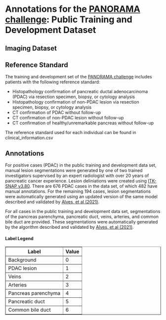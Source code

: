 <h1>Annotations for the <a href="https://panorama.grand-challenge.org">PANORAMA challenge</a>: Public Training and Development Dataset</h1>

<h2>Imaging Dataset </h2>

<h2>Reference Standard</h2>
<p>The training and development set of the <a href="https://panorama.grand-challenge.org">PANORAMA challenge</a> includes patients with the following reference standard:</p>
<ul>
  <li>Histopathology confirmation of pancreatic ductal adenocarcinoma (PDAC) via resection specimen, biopsy, or cytology analysis</li>
  <li>Histopathology confirmation of non-PDAC lesion via resection specimen, biopsy, or cytology analysis</li>
  <li>CT confirmation of PDAC without follow-up</li>
  <li>CT confirmation of non-PDAC lesion without follow-up</li>
  <li>CT confirmation of healthy/unremarkable pancreas without follow-up</li>
</ul>
<p>The reference standard used for each individual can be found in clinical_information.csv</p>

<h2>Annotations</h2>
<p>For positive cases (PDAC) in the public training and development data set, manual lesion segmentations were generated by one of two trained investigators supervised by an expert radiologist with over 20 years of pancreatic cancer experience. Lesion deliniations were created using <a href="http://www.itksnap.org/pmwiki/pmwiki.php">ITK-SNAP v3.80</a>. There are 676 PDAC cases in the data set, of which 482 have manual annotations. For the remaining 194 cases, lesion segmentations were automatically generated using an updated version of the same model described and validated by <a href="https://pubmed.ncbi.nlm.nih.gov/35053538/">Alves, et al (2021)</a>. </p>
<p>For all cases in the public training and development data set, segmentations of the pancreas parenchyma, pancreatic duct, veins, arteries, and common bile duct are provided. These segmentations were automatically generated by the algorithm described and validated by <a href="https://pubmed.ncbi.nlm.nih.gov/35053538/">Alves, et al (2021)</a>.</p>

<h4>Label Legend</h4>
<table border="1">
    <tr>
        <th>Label</th>
        <th>Value</th>
    </tr>
    <tr>
        <td>Background</td>
        <td>0</td>
    </tr>
    <tr>
        <td>PDAC lesion</td>
        <td>1</td>
    </tr>
    <tr>
        <td>Veins</td>
        <td>2</td>
    </tr>
    <tr>
        <td>Arteries</td>
        <td>3</td>
    </tr>
    <tr>
        <td>Pancreas parenchyma</td>
        <td>4</td>
    </tr>
    <tr>
        <td>Pancreatic duct</td>
        <td>5</td>
    </tr>
    <tr>
        <td>Common bile duct</td>
        <td>6</td>
    </tr>
</table>






